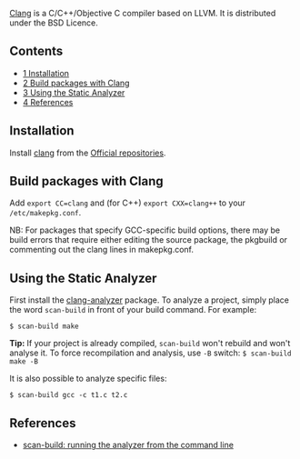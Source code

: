 [Clang](http://clang.llvm.org/) is a C/C++/Objective C compiler based on LLVM. It is distributed under the BSD Licence.

## Contents

*   [1 Installation](#Installation)
*   [2 Build packages with Clang](#Build_packages_with_Clang)
*   [3 Using the Static Analyzer](#Using_the_Static_Analyzer)
*   [4 References](#References)

## Installation

Install [clang](https://www.archlinux.org/packages/?name=clang) from the [Official repositories](/index.php/Official_repositories "Official repositories").

## Build packages with Clang

Add `export CC=clang` and (for C++) `export CXX=clang++` to your `/etc/makepkg.conf`.

NB: For packages that specify GCC-specific build options, there may be build errors that require either editing the source package, the pkgbuild or commenting out the clang lines in makepkg.conf.

## Using the Static Analyzer

First install the [clang-analyzer](https://www.archlinux.org/packages/?name=clang-analyzer) package. To analyze a project, simply place the word `scan-build` in front of your build command. For example:

```
$ scan-build make

```

**Tip:** If your project is already compiled, `scan-build` won't rebuild and won't analyse it. To force recompilation and analysis, use `-B` switch: `$ scan-build make -B` 

It is also possible to analyze specific files:

```
$ scan-build gcc -c t1.c t2.c

```

## References

*   [scan-build: running the analyzer from the command line](http://clang-analyzer.llvm.org/scan-build.html)